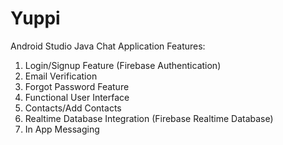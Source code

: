 # Yuppi
Android Studio Java Chat Application
Features:
1. Login/Signup Feature (Firebase Authentication)
2. Email Verification 
3. Forgot Password Feature
4. Functional User Interface
5. Contacts/Add Contacts
6. Realtime Database Integration (Firebase Realtime Database)
7. In App Messaging
